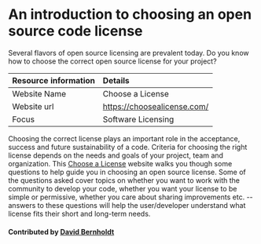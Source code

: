 # An introduction to choosing an open source code license

Several flavors of open source licensing are prevalent today.  Do you know how to choose the correct open source license for your project?

**Resource information** | **Details** 
:--- | :--- 
Website Name  | Choose a License
Website url  | https://choosealicense.com/
Focus | Software Licensing

Choosing the correct license plays an important role in the acceptance, success and future sustainability of a code. Criteria for choosing the right license depends on the needs and goals of your project, team and organization. 
This [Choose a License](https://choosealicense.com/) website walks you though some questions to help guide you in choosing an open source license. Some of the questions asked cover topics on whether you want to work with the community to develop your code, whether you want your license to be simple or permissive, whether you care about sharing improvements etc. -- answers to these questions will help the user/developer understand what license fits their short and long-term needs.

#### Contributed by [David Bernholdt](http://github.com/bernhold "David Bernholdt")

<!---
Publish: yes
Categories: collaboration
Topics: licensing
Tags: website
Level: 2
Prerequisites: defaults
Aggregate: none
--->
